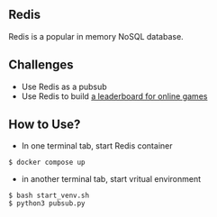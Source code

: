 
## Redis

Redis is a popular in memory NoSQL database.


## Challenges

- Use Redis as a pubsub
- Use Redis to build [a leaderboard for online games](https://redis.io/solutions/leaderboards/)


## How to Use?

- In one terminal tab, start Redis container
```
$ docker compose up
```

- in another terminal tab, start vritual environment
```
$ bash start_venv.sh
$ python3 pubsub.py
```
